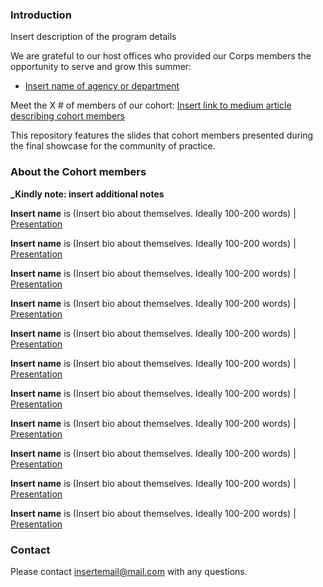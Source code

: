 ### Introduction
Insert description of the program details  

We are grateful to our host offices who provided our Corps members the opportunity to serve and grow this summer:
- [Insert name of agency or department](https://google.com)


Meet the X # of members of our cohort: [Insert link to medium article describing cohort members](https://google.com) 

This repository features the slides that cohort members presented during the final showcase for the community of practice. 

### About the Cohort members
**_Kindly note: insert additional notes**

**Insert name** is (Insert bio about themselves. Ideally 100-200 words) | [Presentation](insert_pdf_link.pdf)

**Insert name** is (Insert bio about themselves. Ideally 100-200 words) | [Presentation](insert_pdf_link.pdf)

**Insert name** is (Insert bio about themselves. Ideally 100-200 words) | [Presentation](insert_pdf_link.pdf)

**Insert name** is (Insert bio about themselves. Ideally 100-200 words) | [Presentation](insert_pdf_link.pdf)

**Insert name** is (Insert bio about themselves. Ideally 100-200 words) | [Presentation](insert_pdf_link.pdf)

**Insert name** is (Insert bio about themselves. Ideally 100-200 words) | [Presentation](insert_pdf_link.pdf)

**Insert name** is (Insert bio about themselves. Ideally 100-200 words) | [Presentation](insert_pdf_link.pdf)

**Insert name** is (Insert bio about themselves. Ideally 100-200 words) | [Presentation](insert_pdf_link.pdf)

**Insert name** is (Insert bio about themselves. Ideally 100-200 words) | [Presentation](insert_pdf_link.pdf)

**Insert name** is (Insert bio about themselves. Ideally 100-200 words) | [Presentation](insert_pdf_link.pdf)

**Insert name** is (Insert bio about themselves. Ideally 100-200 words) | [Presentation](insert_pdf_link.pdf)



### Contact
Please contact [insertemail@mail.com](mailto:email@email.com) with any questions.
